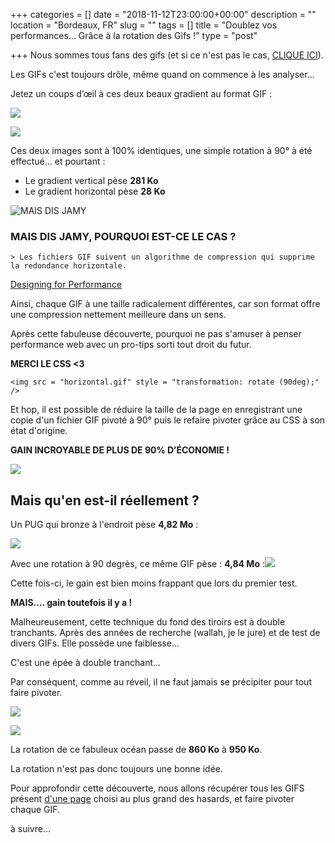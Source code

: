 +++
categories = []
date = "2018-11-12T23:00:00+00:00"
description = ""
location = "Bordeaux, FR"
slug = ""
tags = []
title = "Doublez vos performances... Grâce à la rotation des Gifs !"
type = "post"

+++
Nous sommes tous fans des gifs (et si ce n'est pas le cas, [CLIQUE ICI](https://www.baidu.com/)).

Les GIFs c'est toujours drôle, même quand on commence à les analyser...

Jetez un coups d’œil à ces deux beaux gradient au format GIF :

![](/uploads/gradient-hor.gif)

![](/uploads/gradient-hor.gif)

Ces deux images sont à 100% identiques, une simple rotation à 90° à été effectué... et pourtant :

* Le gradient vertical pèse **281 Ko**
* Le gradient horizontal pèse **28 Ko**

![](/uploads/jamy.jpg "MAIS DIS JAMY")

### **MAIS DIS JAMY, POURQUOI EST-CE LE CAS ?**

    > Les fichiers GIF suivent un algorithme de compression qui supprime la redondance horizontale.

[Designing for Performance](http://designingforperformance.com/optimizing-images/#gif)

Ainsi, chaque GIF à une taille radicalement différentes, car son format offre une compression nettement meilleure dans un sens.

Après cette fabuleuse découverte, pourquoi ne pas s'amuser à penser performance web avec un pro-tips sorti tout droit du futur. 

**MERCI LE CSS <3**

    <img src = "horizontal.gif" style = "transformation: rotate (90deg);" />

Et hop, il est possible de réduire la taille de la page en enregistrant une copie d'un fichier GIF pivoté à 90° puis le refaire pivoter grâce au CSS à son état d'origine.

**GAIN INCROYABLE DE PLUS DE 90% D’ÉCONOMIE !**

![](/uploads/magic.gif)

## Mais qu'en est-il réellement ?

Un PUG qui bronze à l'endroit pèse **4,82 Mo** :

![](/uploads/pug_hor.gif)

Avec une rotation à 90 degrès, ce même GIF pèse : **4,84 Mo** :**![](/uploads/pug-ver.gif)**

Cette fois-ci, le gain est bien moins frappant que lors du premier test. 

**MAIS.... gain toutefois il y a !**

Malheureusement, cette technique du fond des tiroirs est à double tranchants. Après des années de recherche (wallah, je le jure) et de test de divers GIFs. Elle possède une faiblesse...

C'est une épée à double tranchant... 

Par conséquent, comme au réveil, il ne faut jamais se précipiter pour tout faire pivoter.

![](/uploads/ocean_hor.gif)

![](/uploads/ocean_ver.gif)

La rotation de ce fabuleux océan passe de **860 Ko** à **950 Ko**.

La rotation n'est pas donc toujours une bonne idée.

Pour approfondir cette découverte, nous allons récupérer tous les GIFS présent [d'une page](https://www.tumblr.com/search/l%27amour%20est%20dans%20le%20pr%C3%A9%20gif "d'une page") choisi au plus grand des hasards, et faire pivoter chaque GIF.

à suivre...